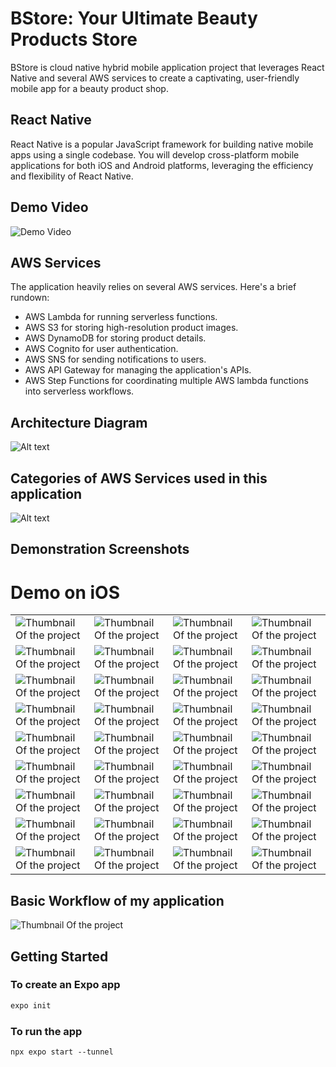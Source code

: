 # BStore: Your Ultimate Beauty Products Store


BStore is cloud native hybrid mobile application project that leverages React Native and several AWS services to create a captivating, user-friendly mobile app for a beauty product shop.

## React Native
React Native is a popular JavaScript framework for building native mobile apps using a single codebase. You will develop cross-platform mobile applications for both iOS and Android platforms, leveraging the efficiency and flexibility of React Native.

## Demo Video
![Demo Video](https://drive.google.com/file/d/1UhetrT4QObIRJGgQIatmlh3aJZUU_C-f/view?usp=sharing)

## AWS Services
The application heavily relies on several AWS services. Here's a brief rundown:

- AWS Lambda for running serverless functions.
- AWS S3 for storing high-resolution product images.
- AWS DynamoDB for storing product details.
- AWS Cognito for user authentication.
- AWS SNS for sending notifications to users.
- AWS API Gateway for managing the application's APIs.
- AWS Step Functions for coordinating multiple AWS lambda functions into serverless workflows.

## Architecture Diagram

![Alt text](architecture.png)

## Categories of AWS Services used in this application
![Alt text](./Screenshots/UsedServices.png)


## Demonstration Screenshots

# Demo on iOS

|   |   |   |   |
|---|---|---|---|
| ![Thumbnail Of the project](./Screenshots/1.jpg) | ![Thumbnail Of the project](./Screenshots/2.jpg) | ![Thumbnail Of the project](./Screenshots/3.jpg) | ![Thumbnail Of the project](./Screenshots/4.jpg) |
| ![Thumbnail Of the project](./Screenshots/5.jpg) | ![Thumbnail Of the project](./Screenshots/6.jpg) | ![Thumbnail Of the project](./Screenshots/7.jpg) | ![Thumbnail Of the project](./Screenshots/8.jpg) |
| ![Thumbnail Of the project](./Screenshots/9.jpg) | ![Thumbnail Of the project](./Screenshots/10.jpg) | ![Thumbnail Of the project](./Screenshots/11.jpg) | ![Thumbnail Of the project](./Screenshots/12.jpg) |
| ![Thumbnail Of the project](./Screenshots/13.jpg) | ![Thumbnail Of the project](./Screenshots/14.jpg) | ![Thumbnail Of the project](./Screenshots/15.jpg) | ![Thumbnail Of the project](./Screenshots/16.jpg) |
| ![Thumbnail Of the project](./Screenshots/17.jpg) | ![Thumbnail Of the project](./Screenshots/18.jpg) | ![Thumbnail Of the project](./Screenshots/19.jpg) | ![Thumbnail Of the project](./Screenshots/20.jpg) |
| ![Thumbnail Of the project](./Screenshots/21.jpg) | ![Thumbnail Of the project](./Screenshots/22.jpg) | ![Thumbnail Of the project](./Screenshots/23.jpg) | ![Thumbnail Of the project](./Screenshots/24.jpg) |
| ![Thumbnail Of the project](./Screenshots/25.jpg) | ![Thumbnail Of the project](./Screenshots/26.jpg) | ![Thumbnail Of the project](./Screenshots/27.jpg) | ![Thumbnail Of the project](./Screenshots/28.jpg) |
| ![Thumbnail Of the project](./Screenshots/29.jpg) | ![Thumbnail Of the project](./Screenshots/30.jpg) | ![Thumbnail Of the project](./Screenshots/31.jpg) | ![Thumbnail Of the project](./Screenshots/32.jpg) |
| ![Thumbnail Of the project](./Screenshots/33.jpg) | ![Thumbnail Of the project](./Screenshots/34.jpg) | ![Thumbnail Of the project](./Screenshots/35.jpg) | ![Thumbnail Of the project](./Screenshots/36.jpg) |


## Basic Workflow of my application

![Thumbnail Of the project](./Screenshots/workflow.png)

## Getting Started

### To create an Expo app

```bash
expo init
```
### To run the app
```
npx expo start --tunnel
